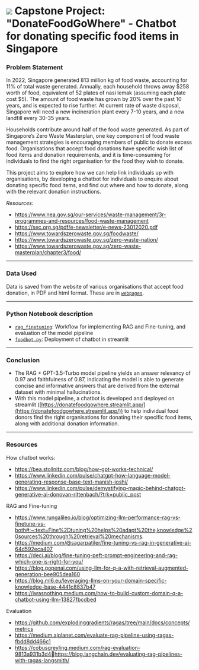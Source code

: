 # ![](https://ga-dash.s3.amazonaws.com/production/assets/logo-9f88ae6c9c3871690e33280fcf557f33.png) Capstone Project: "DonateFoodGoWhere" - Chatbot for donating specific food items in Singapore

### Problem Statement

In 2022, Singapore generated 813 million kg of food waste, accounting for 11% of total waste generated. Annually, each household throws away $258 worth of food, equivalent of 52 plates of nasi lemak (assuming each plate cost $5). The amount of food waste has grown by 20% over the past 10 years, and is expected to rise further. At current rate of waste disposal, Singapore will need a new incineration plant every 7-10 years, and a new landfill every 30-35 years.

Households contribute around half of the food waste generated. As part of Singapore’s Zero Waste Masterplan, one key component of food waste management strategies is encouraging members of public to donate excess food. Organisations that accept food donations have specific wish list of food items and donation requirements, and it is time-consuming for individuals to find the right organisation for the food they wish to donate.

This project aims to explore how we can help link individuals up with organisations, by developing a chatbot for individuals to enquire about donating specific food items, and find out where and how to donate, along with the relevant donation instructions.

_Resources:_
- https://www.nea.gov.sg/our-services/waste-management/3r-programmes-and-resources/food-waste-management
- https://sec.org.sg/pdf/e-newsletter/e-news-23012020.pdf
- https://www.towardszerowaste.gov.sg/foodwaste/
- https://www.towardszerowaste.gov.sg/zero-waste-nation/
- https://www.towardszerowaste.gov.sg/zero-waste-masterplan/chapter3/food/

---

### Data Used

Data is saved from the website of various organisations that accept food donation, in PDF and html format. These are in [`webpages`](/code/webpages).

---

### Python Notebook description

* [`rag_finetuning`](/code/rag_finetuning.ipynb): Workflow for implementing RAG and Fine-tuning, and evaluation of the model pipeline
* [`foodbot.py`](/streamlit/foodbot.py): Deployment of chatbot in streamlit

---

### Conclusion

- The RAG + GPT-3.5-Turbo model pipeline yields an answer relevancy of 0.97 and faithfulness of 0.87, indicating the model is able to generate concise and informative answers that are derived from the external dataset with minimal hallucinations. 
- With this model pipeline, a chatbot is developed and deployed on streamlit ([https://donatefoodgowhere.streamlit.app/](https://donatefoodgowhere.streamlit.app/)) to help individual food donors find the right organisations for donating their specific food items, along with additional donation information. 
  
---

### Resources

How chatbot works:
- https://bea.stollnitz.com/blog/how-gpt-works-technical/
- https://www.linkedin.com/pulse/chatgpt-how-language-model-generating-response-base-text-manish-joshi/
- https://www.linkedin.com/pulse/demystifying-magic-behind-chatgpt-generative-ai-donovan-rittenbach/?trk=public_post

RAG and Fine-tuning
- https://www.rungalileo.io/blog/optimizing-llm-performance-rag-vs-finetune-vs-both#:~:text=Fine%2Dtuning%20helps%20adapt%20the,knowledge%20sources%20through%20retrieval%20mechanisms.
- https://medium.com/@sagarpatiler/fine-tuning-vs-rag-in-generative-ai-64d592eca407
- https://deci.ai/blog/fine-tuning-peft-prompt-engineering-and-rag-which-one-is-right-for-you/
- https://blog.gopenai.com/using-llm-for-q-a-with-retrieval-augmented-generation-bee905dea160
- https://blog.ml6.eu/leveraging-llms-on-your-domain-specific-knowledge-base-4441c8837b47
- https://iwasnothing.medium.com/how-to-build-custom-domain-q-a-chatbot-using-llm-13827fbcdbed

Evaluation
- https://github.com/explodinggradients/ragas/tree/main/docs/concepts/metrics
- https://medium.aiplanet.com/evaluate-rag-pipeline-using-ragas-fbdd8dd466c1
- https://cobusgreyling.medium.com/rag-evaluation-9813a931b3d4https://blog.langchain.dev/evaluating-rag-pipelines-with-ragas-langsmith/

